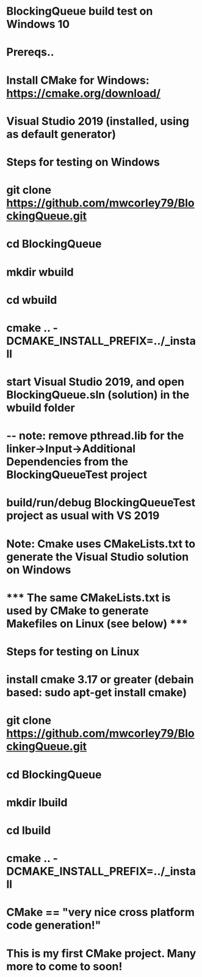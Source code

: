 # BlockingQueue build test on Windows 10
# Prereqs.. 
# Install CMake for Windows: https://cmake.org/download/   
# Visual Studio 2019 (installed, using as default generator)
# Steps for testing on Windows
# git clone https://github.com/mwcorley79/BlockingQueue.git
# cd BlockingQueue
# mkdir wbuild
# cd wbuild
# cmake .. -DCMAKE_INSTALL_PREFIX=../_install  
# start Visual Studio 2019, and open BlockingQueue.sln (solution) in the wbuild folder  
#   -- note: remove pthread.lib for the linker->Input->Additional Dependencies from the BlockingQueueTest project

# build/run/debug BlockingQueueTest project as usual with VS 2019  
# Note: Cmake uses CMakeLists.txt to generate the Visual Studio solution on Windows

# *** The same CMakeLists.txt is used by CMake to generate Makefiles on Linux (see below) ***
# Steps for testing on Linux
# install cmake 3.17 or greater (debain based:  sudo apt-get install cmake)
# git clone https://github.com/mwcorley79/BlockingQueue.git
# cd BlockingQueue
# mkdir lbuild
# cd lbuild
# cmake .. -DCMAKE_INSTALL_PREFIX=../_install  


# CMake == "very nice cross platform code generation!"
# This is my first CMake project. Many more to come to soon! 
